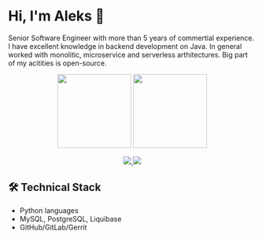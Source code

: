 # Hi, I'm Aleks 👋
Senior Software Engineer with more than 5 years of commertial experience. I have excellent knowledge in backend development on Java.
In general worked with monolitic, microservice and serverless arthitectures. Big part of my acitities is open-source.

<p align='center'>
   <a href="https://github-readme-stats.vercel.app/api?username=MrAleksAD&show_icons=true&count_private=true"><img
           height=150
           src="https://github-readme-stats.vercel.app/api?username=MrAleksAD&show_icons=true&count_private=true"/></a>
   <a href="https://github.com/MrAleksAD/github-readme-stats"><img height=150
                                                                  src="https://github-readme-stats.vercel.app/api/top-langs/?username=MrAleksAD&layout=compact"/></a>
</p>

<p align='center'>
   <a href="https://www.linkedin.com/in/aleks-qa">
       <img src="https://img.shields.io/badge/linkedin-%230077B5.svg?&style=for-the-badge&logo=linkedin&logoColor=white"/>
   </a>
   <a href="https://t.me/joinchat/MrAleksAD">
       <img src="https://img.shields.io/badge/Telegram-2CA5E0?style=for-the-badge&logo=telegram&logoColor=white"/>
   </a>



## 🛠 Technical Stack
*   Python languages
*   MySQL, PostgreSQL, Liquibase
*   GitHub/GitLab/Gerrit


